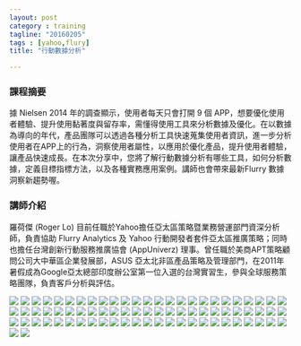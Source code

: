 ```yaml
---
layout: post
category : training 
tagline: "20160205"
tags : [yahoo,flury]
title: "行動數據分析"

---
```


### 課程摘要
據 Nielsen 2014 年的調查顯示，使用者每天只會打開 9 個 APP，想要優化使用者體驗、提升使用黏著度與留存率，需懂得使用工具來分析數據及優化。在以數據為導向的年代，產品團隊可以透過各種分析工具快速蒐集使用者資訊，進一步分析使用者在APP上的行為，洞察使用者屬性，以應用於優化產品，提升使用者體驗，讓產品快速成長。在本次分享中，您將了解行動數據分析有哪些工具，如何分析數據，定義目標指標方法，以及各種實務應用案例。講師也會帶來最新Flurry 數據洞察新趨勢喔。
 
### 講師介紹
羅荷傑 (Roger Lo) 目前任職於Yahoo擔任亞太區策略暨業務營運部門資深分析師，負責協助 Flurry Analytics 及 Yahoo 行動開發者套件亞太區推廣策略；同時也擔任台灣創新行動服務推廣協會 (AppUniverz) 理事。曾任職於美商APT策略顧問公司大中華區企業發展部，ASUS 亞太北非區產品策略及管理部門，在2011年暑假成為Google亞太總部印度辦公室第一位入選的台灣實習生，參與全球服務策略團隊，負責客戶分析與評估。
 

<img src='https://farm2.staticflickr.com/1686/24459499659_1d4ec65eeb_o.png' />
<img src='https://farm2.staticflickr.com/1634/24733673441_ecbe718d24_o.png' />
<img src='https://farm2.staticflickr.com/1710/24733688621_30a3175f5c_o.png' />
<img src='https://farm2.staticflickr.com/1652/24709319232_06e87f09c6_o.png' />
<img src='https://farm2.staticflickr.com/1457/24709340592_a9b63d159e_o.png' />
<img src='https://farm2.staticflickr.com/1523/24459570709_b12e38fc1e_o.png' />
<img src='https://farm2.staticflickr.com/1646/24827235055_288b9ef2ae_o.png' />
<img src='https://farm2.staticflickr.com/1558/24733784551_121336f01e_o.png' />
<img src='https://farm2.staticflickr.com/1574/24459640319_1a4bc1aca3_o.png' />
<img src='https://farm2.staticflickr.com/1544/24709446852_7f974f6074_o.png' />
<img src='https://farm2.staticflickr.com/1473/24801066666_b6733703fd_o.png' />
<img src='https://farm2.staticflickr.com/1655/24531822920_143f4cf4dc_o.png' />
<img src='https://farm2.staticflickr.com/1446/24459740799_aa2ece7ce2_o.png' />
<img src='https://farm2.staticflickr.com/1647/24801120086_0ddd583060_o.png' />
<img src='https://farm2.staticflickr.com/1691/24733929331_b80198bb9f_o.png' />
<img src='https://farm2.staticflickr.com/1531/24459780949_a942da137d_o.png' />
<img src='https://farm2.staticflickr.com/1664/24531932940_5338bf4a29_o.png' />
<img src='https://farm2.staticflickr.com/1588/24199288454_6daf912f7c_o.png' />
<img src='https://farm2.staticflickr.com/1629/24709616322_191f7834f6_o.png' />
<img src='https://farm2.staticflickr.com/1475/24801221416_c9ef434e9d_o.png' />
<img src='https://farm2.staticflickr.com/1517/24801228666_74c3cb31fb_o.png' />
<img src='https://farm2.staticflickr.com/1684/24734029561_49252d387a_o.png' />
<img src='https://farm2.staticflickr.com/1518/24459892449_62c9d1c457_o.png' />
<img src='https://farm2.staticflickr.com/1653/24532009050_9ef4dfc548_o.png' />
<img src='https://farm2.staticflickr.com/1678/24827547965_5d3efb412f_o.png' />
<img src='https://farm2.staticflickr.com/1608/24459933809_94b1edecce_o.png' />
<img src='https://farm2.staticflickr.com/1456/24801317396_caee40cfd3_o.png' />
<img src='https://farm2.staticflickr.com/1568/24199442644_15263a98a8_o.png' />
<img src='https://farm2.staticflickr.com/1446/24709778602_b7c5c30187_o.png' />
<img src='https://farm2.staticflickr.com/1491/24532124300_b29dc6dbe4_o.png' />
<img src='https://farm2.staticflickr.com/1625/24801392316_6c779a4753_o.png' />
<img src='https://farm2.staticflickr.com/1673/24199495064_81573426de_o.png' />
<img src='https://farm2.staticflickr.com/1514/24532158570_03e1fa1f75_o.png' />
<img src='https://farm2.staticflickr.com/1688/24801430786_e8e88cd7ce_o.png' />
<img src='https://farm2.staticflickr.com/1525/24801442716_64bae547b0_o.png' />
<img src='https://farm2.staticflickr.com/1627/24801455816_0b133a7c74_o.png' />
<img src='https://farm2.staticflickr.com/1670/24734268911_33fb5a7303_o.png' />
<img src='https://farm2.staticflickr.com/1528/24199587834_460912a997_o.png' />
<img src='https://farm2.staticflickr.com/1473/24460131119_68ed92d5d2_o.png' />
<img src='https://farm2.staticflickr.com/1494/24532248320_f3a9209d51_o.png' />
<img src='https://farm2.staticflickr.com/1524/24709925602_a201d88bef_o.png' />
<img src='https://farm2.staticflickr.com/1492/24532263100_7848984bfd_o.png' />
<img src='https://farm2.staticflickr.com/1443/24827795435_b451ef8194_o.png' />
<img src='https://farm2.staticflickr.com/1501/24199715124_d9cf4e6baa_o.png' />
<img src='https://farm2.staticflickr.com/1580/24801637756_676bc943f4_o.png' />
<img src='https://farm2.staticflickr.com/1519/24460270239_5719532236_o.png' />
<img src='https://farm2.staticflickr.com/1651/24734441371_0b206f750a_o.png' />
<img src='https://farm2.staticflickr.com/1614/24199739604_c7b4e64d10_o.png' />
<img src='https://farm2.staticflickr.com/1669/24801687416_c360db5508_o.png' />
<img src='https://farm2.staticflickr.com/1653/24532451740_9fd987e3ce_o.png' />
<img src='https://farm2.staticflickr.com/1483/24201142103_98ef89ac80_o.png' />
<img src='https://farm2.staticflickr.com/1597/24201150533_71b98d6080_o.png' />
<img src='https://farm2.staticflickr.com/1667/24827992695_e64ce774e6_o.png' />
<img src='https://farm2.staticflickr.com/1509/24460364119_cbdfb03157_o.png' />
<img src='https://farm2.staticflickr.com/1535/24828021125_5a9b76648c_o.png' />
<img src='https://farm2.staticflickr.com/1647/24201208083_32f931c576_o.png' />
<img src='https://farm2.staticflickr.com/1642/24828048795_75ea2f13d9_o.png' />
<img src='https://farm2.staticflickr.com/1452/24201221963_da52f39e50_o.png' />
<img src='https://farm2.staticflickr.com/1711/24201227493_6b98fce77a_o.png' />
<img src='https://farm2.staticflickr.com/1653/24734612031_9a0cb8bddd_o.png' />
<img src='https://farm2.staticflickr.com/1531/24710230742_af72c061f6_o.png' />
<img src='https://farm2.staticflickr.com/1606/24201262533_e0085fa9a6_o.png' />
<img src='https://farm2.staticflickr.com/1567/24532583950_96a159074c_o.png' />
<img src='https://farm2.staticflickr.com/1584/24734646951_478a2f96b9_o.png' />
<img src='https://farm2.staticflickr.com/1554/24460486069_e9aa8c31c0_o.png' />
<img src='https://farm2.staticflickr.com/1575/24828125015_175b347f1f_o.png' />
<img src='https://farm2.staticflickr.com/1593/24201295803_f4e271da30_o.png' />
<img src='https://farm2.staticflickr.com/1705/24199964054_da7670a6ca_o.png' />
<img src='https://farm2.staticflickr.com/1719/24801891296_18ac63f4f0_o.png' />
<img src='https://farm2.staticflickr.com/1519/24828169455_8a7e5b9dc6_o.png' />
<img src='https://farm2.staticflickr.com/1494/24532651430_b38dcd820a_o.png' />
<img src='https://farm2.staticflickr.com/1679/24801935646_66ff64b3f3_o.png' />
<img src='https://farm2.staticflickr.com/1710/24734744361_3dc04675c8_o.png' />
<img src='https://farm2.staticflickr.com/1667/24734755861_edf02bc372_o.png' />
<img src='https://farm2.staticflickr.com/1511/24801966886_555ac76741_o.png' />
<img src='https://farm2.staticflickr.com/1581/24710384482_f5e32472c1_o.png' />
<img src='https://farm2.staticflickr.com/1569/24460609049_08d4be619c_o.png' />